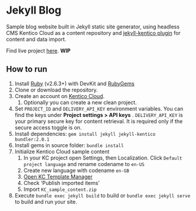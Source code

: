 # Jekyll Blog

Sample blog website built in Jekyll static site generator, using headless CMS Kentico Cloud as a content repository and
[jekyll-kentico plugin](https://github.com/RadoslavK/jekyll-kentico) for content and data import. 

Find live project [here](https://radoslavk.github.io/jekyll-blog/). **WIP**

## How to run

1. Install [Ruby](https://www.ruby-lang.org/en/downloads/) (v2.6.3+) with DevKit and [RubyGems](https://rubygems.org/pages/download)
2. Clone or download the repository.
3. Create an account on [Kentico Cloud](https://app.kenticocloud.com/).
    1. Optionally you can create a new clean project.
4. Set `PROJECT_ID` and `DELIVERY_API_KEY` environment variables. You can find the keys under **Project settings > API keys** . `DELIVERY_API_KEY` is your primary secure key for content retrieval. It is required only if the secure access toggle is on.
5. Install dependencies: `gem install jekyll jekyll-kentico bundler:2.0.1`
6. Install gems in source folder: `bundle install`
7. Initialize Kentico Cloud sample content
    1. In your KC project open Settings, then Localization. Click `Default project language` and rename codename to `en-US`
    2. Create new language with codename `en-GB` 
    1. [Open KC Template Manager](https://kentico.github.io/cloud-template-manager/import-from-file)
    2. Check 'Publish imported items'
    3. Import `KC_sample_content.zip`
8. Execute `bundle exec jekyll build` to build or `bundle exec jekyll serve` to build and run your site.
